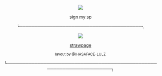 <p align="center"> <img src="https://komarev.com/ghpvc/?username=tenmou&color=orange&label=🐇"> </p>

<p align="center"> <ins> sign my sp</ins> </p>

<p align="center"> ╰────────────────────────────────────────╮ </p>

<p align="center"> <img src="wip"> </p>

<p align="center"> <a href="https://deathmaggot.straw.page/">strawpage</a> </p>

<p align="center"> <sub> layout by @IHASAFACE-LULZ </sub> </p>
<p align="center"> ╰──────────────────────────────────────────────────────────────────────╮ </p>
